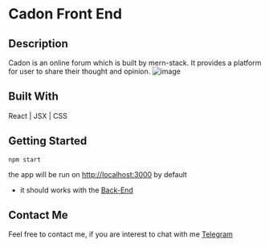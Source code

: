 # Cadon Front End
## Description
Cadon is an online forum which is built by mern-stack. It provides a platform for user to share their thought and opinion.
![image](https://github.com/kwwong0923/CadonFrontEnd/assets/113259144/4224ce8d-20f8-4ef9-85cf-02cc47a9f720)

## Built With
React | JSX | CSS

## Getting Started
```
npm start
```
the app will be run on [http://localhost:3000](http://localhost:3000) by default
* it should works with the [Back-End](https://github.com/kwwong0923/CadonBackEnd)

## Contact Me
Feel free to contact me, if you are interest to chat with me
[Telegram](https://t.me/kwwonggggg)


